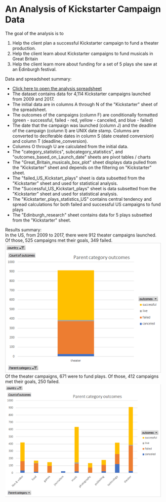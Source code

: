 # An Analysis of Kickstarter Campaign Data

The goal of the analysis is to
1.  Help the client plan a successful Kickstarter campaign to fund a theater production. 
2.  Help the client learn about Kickstarter campaigns to fund musicals in Great Britain
3.  Help the client learn more about funding for a set of 5 plays she saw at an Edinburgh festival.  

Data and spreadsheet summary:  
- [Click here to open the analysis spreadsheet](data-1-1-3-StarterBook_analysis.xlsx)
- The dataset contains data for 4,114 Kickstarter campaigns launched from 2009 and 2017.  
- The initial data are in columns A through N of the "Kickstarter" sheet of the spreadsheet.  
- The outcomes of the campaigns (column F) are conditionally formatted (green - successful, failed - red, yellow - canceled, and blue - failed)  
- The date that the campaign was launched (column J) and the deadline of the campaign (column I) are UNIX date stamp.  Columns are converted to deciferable dates in column S (date created conversion) and column T (deadline_conversion).  
- Columns O through U are calculated from the initial data.  
- The "category_statistics", subcategory_statistics", and "outcomes_based_on_Launch_date" sheets are pivot tables / charts  
- The "Great_Britain_musicals_box_plot" sheet displays data pulled from the "Kickstarter" sheet and depends on the filtering on "Kickstarter" sheet.  
- The "failed_US_Kickstart_plays" sheet is data subsetted from the "Kickstarter" sheet and used for statistical analysis.  
- The "Successful_US_Kickstart_plays" sheet is data subsetted from the "Kickstarter" sheet and used for statistical analysis.  
- The "Kickstarter_plays_statistics_US" contains central tendency and spread calculations for both failed and successful US campaigns to fund plays  
- The "Edinburgh_research" sheet contains data for 5 plays subsetted from the "Kickstarter" sheet.  

Results summary:  
In the US, from 2009 to 2017, there were 912 theater campaigns launched.  Of those, 525 campaigns met their goals, 349 failed.  
![](Parent_category_outcomes_theater_only.png)  
Of the theater campaigns, 671 were to fund plays.  Of those, 412 campaigns met their goals, 250 failed.  
![](parent_category_outcomes.png)



